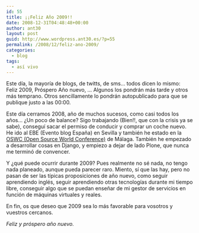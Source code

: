 ```yaml
---
id: 55
title: ¡¡Feliz Año 2009!!
date: 2008-12-31T04:48:48+00:00
author: ant30
layout: post
guid: http://www.wordpress.ant30.es/?p=55
permalink: /2008/12/feliz-ano-2009/
categories:
  - blog
tags:
  - así vivo
---
```

Este día, la mayoría de blogs, de twitts, de sms&#8230; todos dicen lo mismo:
Feliz 2009, Próspero Año nuevo, &#8230; Algunos los pondrán más tarde y otros
más temprano. Otros sencillamente lo pondrán autopublicado para que se publique
justo a las 00:00.

Este día cerramos 2008, año de muchos sucesos, como casi todos los años&#8230;
¿Un poco de balance? Sigo trabajando (Bien!!, que con la crisis ya se sabe),
conseguí sacar el permiso de conducir y comprar un coche nuevo. He ido al EBE
(Evento blog España) en Sevilla y también he estado en la [OSWC (Open Source
World Conference)](http://www.opensourceworldconference.com/) de Málaga.
También he empezado a desarrollar cosas en Django, y empiezo a dejar de lado
Plone, que nunca me terminó de convencer.

Y ¿qué puede ocurrir durante 2009? Pues realmente no sé nada, no tengo nada
planeado, aunque pueda parecer raro. Miento, sí que las hay, pero no pasan de
ser las típicas proposiciones de año nuevo, como seguir aprendiendo inglés,
seguir aprendiendo otras tecnologías durante mi tiempo libre, conseguir algo
que se puedan enseñar de mi gestor de servicios en función de máquinas
virtuales y reales.

En fin, os que deseo que 2009 sea lo más favorable para vosotros y vuestros
cercanos.

_Feliz y próspero año nuevo._
